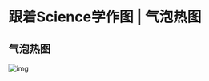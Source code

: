 # 跟着Science学作图 | 气泡热图



## **气泡热**图

![img](https://mmbiz.qpic.cn/mmbiz_png/oqFm3fd60T460OU3lE8ywfMpLniaA8XibicySoJWZxVyTgyJibQPJc0K7iabicDHyMib0cjN6maSH0KaCEnFxwsXpY1rg/640?wx_fmt=png&from=appmsg)
